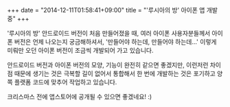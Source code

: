+++
date = "2014-12-11T01:58:41+09:00"
title = "'루시아의 방' 아이폰 앱 개발중"
+++

'루시아의 방' 안드로이드 버전이 처음 만들어졌을 때, 여러 아이폰 사용자분들께서 아이폰 버전은 언제 나오는지 궁금해하셔서, '만들어야 하는데, 만들어야 하는데...' 이렇게 미뤄만 오던 아이폰 버전이 조금씩 개발되어 가고 있습니다.

안드로이드 버전과 아이폰 버전의 모양, 기능이 완전히 같으면 좋겠지만, 이런저런 차이점 때문에 생기는 것은 극복할 길이 없어서 통합해서 한 번에 개발하는 것은 포기하고 양쪽 플랫폼 코드에 맞추어 작업하고 있습니다.

크리스마스 전에 앱스토어에 공개될 수 있으면 좋겠네요! :)